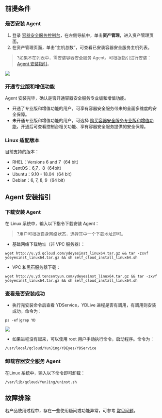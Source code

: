 ## 前提条件
### 是否安装 Agent 
1. 登录 [容器安全服务控制台](https://console.cloud.tencent.com/tcss/asset)，在左侧导航中，单击**资产管理**，进入资产管理页面。
2. 在资产管理页面，单击“主机总数”，可查看已安装容器安全服务主机列表。
>?如果不在列表中，需安装容器安全服务 Agent。可根据指引进行安装：[Agent 安装指引](#Agent)。
>
![](https://qcloudimg.tencent-cloud.cn/raw/d289f18210f6eaf936cae58e229fdd5f.png)

### 开通专业版和增值功能
Agent 安装完毕，确认是否开通容器安全服务专业版和增值功能。
 - 开通了专业版和增值功能的用户，可享有容器安全服务带来的全面多维度的安全保障。
 - 未开通专业版和增值功能的用户，可选择 [购买容器安全服务专业版和增值功能](https://buy.cloud.tencent.com/tcss)，开通后可查看控制台相关功能、享有容器安全服务提供的安全保障。
 
### Linux 适配版本
目前支持的版本：
- RHEL：Versions 6 and 7（64 bit）
- CentOS：6,7，8（64bit）
- Ubuntu：9.10 - 18.04（64 bit）
- Debian：6, 7, 8, 9（64 bit）

[](id:Agent)
## Agent 安装指引
### 下载安装 Agent
在 Linux 系统中，输入以下指令下载安装 Agent：
>?用户可根据自身网络状态，选择其中一个下载地址即可。
>
- 基础网络下载地址（非 VPC 服务器）：
```
wget http://u.yd.qcloud.com/ydeyesinst_linux64.tar.gz && tar -zxvf ydeyesinst_linux64.tar.gz && sh self_cloud_install_linux64.sh
```
- VPC 和黑石服务器下载：
```
wget http://u.yd.tencentyun.com/ydeyesinst_linux64.tar.gz && tar -zxvf ydeyesinst_linux64.tar.gz && sh self_cloud_install_linux64.sh
```


### 查看是否安装成功
- 执行完安装命令后查看 YDService，YDLive 进程是否有调用，有调用则安装成功。命令为：
``` 
ps -ef|grep YD
```
 ![](https://main.qcloudimg.com/raw/f45b92e25896d713de329cbd0733e8b2.png)
 
- 如果进程没有起来，可以使用 root 用户手动执行命令，启动程序。命令为：
```
/usr/local/qcloud/YunJing/YDEyes/YDService
``` 

### 卸载容器安全服务 Agent
在Linux 系统中，输入以下命令即可卸载：
```
/var/lib/qcloud/YunJing/uninst.sh 
```


## 故障排除
若产品使用过程中，存在一些使用疑问或功能异常，可参考 [常见问题](https://cloud.tencent.com/document/product/1285/52088)。
